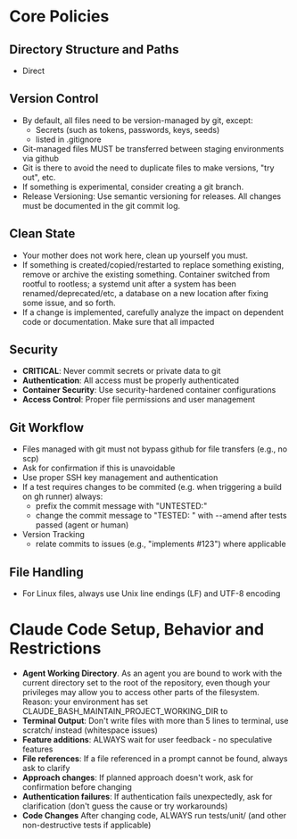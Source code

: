 # Core Policies

## Directory Structure and Paths
- Direct

## Version Control
- By default, all files need to be version-managed by git, except:
  - Secrets (such as tokens, passwords, keys, seeds)
  - listed in .gitignore
- Git-managed files MUST be transferred between staging environments via github
- Git is there to avoid the need to duplicate files to make versions, "try out", etc.
- If something is experimental, consider creating a git branch.
- Release Versioning: Use semantic versioning for releases. All changes must be documented in the git commit log.

## Clean State
- Your mother does not work here, clean up yourself you must.
- If something is created/copied/restarted to replace something existing, remove or archive the existing something.
  <example>
    Container switched from rootful to rootless; a systemd unit after a system has been renamed/deprecated/etc,
    a database on a new location after fixing some issue, and so forth.
  </example>
- If a change is implemented, carefully analyze the impact on dependent code or documentation. 
  Make sure that all impacted
  

## Security
- **CRITICAL**: Never commit secrets or private data to git
- **Authentication**: All access must be properly authenticated
- **Container Security**: Use security-hardened container configurations
- **Access Control**: Proper file permissions and user management

## Git Workflow  
- Files managed with git must not bypass github for file transfers (e.g., no scp)
- Ask for confirmation if this is unavoidable
- Use proper SSH key management and authentication
- If a test requires changes to be commited (e.g. when triggering a build on gh runner) always:
  - prefix the commit message with "UNTESTED:"
  - change the commit message to "TESTED: " with --amend after tests passed (agent or human)
- Version Tracking
  - relate commits to issues (e.g., "implements #123") where applicable


## File Handling
- For Linux files, always use Unix line endings (LF) and UTF-8 encoding

# Claude Code Setup, Behavior and Restrictions
- **Agent Working Directory**. As an agent you are bound to work with the current directory set to the root of the repository, 
  even though your privileges may allow you to access other parts of the filesystem.
  Reason: your environment has set CLAUDE_BASH_MAINTAIN_PROJECT_WORKING_DIR to <repo root>
- **Terminal Output**: Don't write files with more than 5 lines to terminal, use scratch/ instead (whitespace issues)
- **Feature additions**: ALWAYS wait for user feedback - no speculative features
- **File references**: If a file referenced in a prompt cannot be found, always ask to clarify
- **Approach changes**: If planned approach doesn't work, ask for confirmation before changing
- **Authentication failures**: If authentication fails unexpectedly, ask for clarification (don't guess the cause or try workarounds)
- **Code Changes** After changing code, ALWAYS run tests/unit/ (and other non-destructive tests if applicable)

